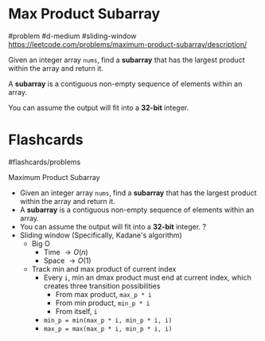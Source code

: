 # Max Product Subarray
#problem #d-medium #sliding-window
https://leetcode.com/problems/maximum-product-subarray/description/

Given an integer array `nums`, find a **subarray** that has the largest product within the array and return it.

A **subarray** is a contiguous non-empty sequence of elements within an array.

You can assume the output will fit into a **32-bit** integer.
# Flashcards
#flashcards/problems 

Maximum Product Subarray
- Given an integer array `nums`, find a **subarray** that has the largest product within the array and return it.
- A **subarray** is a contiguous non-empty sequence of elements within an array.
- You can assume the output will fit into a **32-bit** integer.
?
- Sliding window (Specifically, Kadane's algorithm)
	- Big O
		- Time $\to O(n)$
		- Space $\to O(1)$
	- Track min and max product of current index
		- Every `i`, min an dmax product must end at current index, which creates three transition possibilities
			- From max product, `max_p * i`
			- From min product, `min_p * i`
			- From itself, `i`
		- `min_p = min(max_p * i, min_p * i, i)`
		- `max_p = max(max_p * i, min_p * i, i)`
<!--SR:!2025-01-11,3,250-->